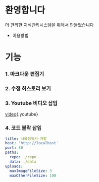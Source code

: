 <!-- TITLE: 서울청 위키 -->
<!-- SUBTITLE: 지식관리시스템 -->


# 환영합니다
더 편리한 지식관리시스템을 위해서 만들었습니다
* 이용방법

# 기능
### 1. 마크다운 편집기
### 2. 수정 히스토리 보기
### 3. Youtube 비디오 삽입
[video](https://www.youtube.com/watch?v=XbGs_qK2PQA){.youtube}

### 4. 코드 블락 삽입

```yaml
title: 서울청위키-개발
host: 'http://localhost'
port: 80
paths:
  repo: ./repo
  data: ./data
uploads:
  maxImageFileSize: 3
  maxOtherFileSize: 100
```

